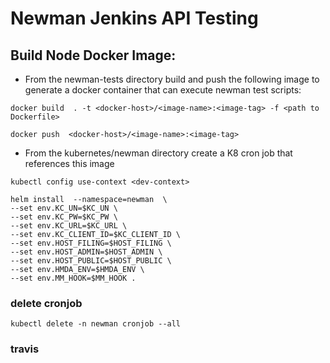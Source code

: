 # Newman Jenkins API Testing


## Build Node Docker Image:

* From the newman-tests directory build and push the following image to generate a docker container that can execute newman test scripts:


`docker build  . -t <docker-host>/<image-name>:<image-tag> -f <path to Dockerfile>`

`docker push  <docker-host>/<image-name>:<image-tag>`


* From the kubernetes/newman directory create a K8 cron job that references this image

`kubectl config use-context <dev-context>`

```
helm install  --namespace=newman  \
--set env.KC_UN=$KC_UN \
--set env.KC_PW=$KC_PW \
--set env.KC_URL=$KC_URL \
--set env.KC_CLIENT_ID=$KC_CLIENT_ID \
--set env.HOST_FILING=$HOST_FILING \
--set env.HOST_ADMIN=$HOST_ADMIN \
--set env.HOST_PUBLIC=$HOST_PUBLIC \
--set env.HMDA_ENV=$HMDA_ENV \
--set env.MM_HOOK=$MM_HOOK .
```


### delete cronjob
 `kubectl delete -n newman cronjob --all`

### travis
